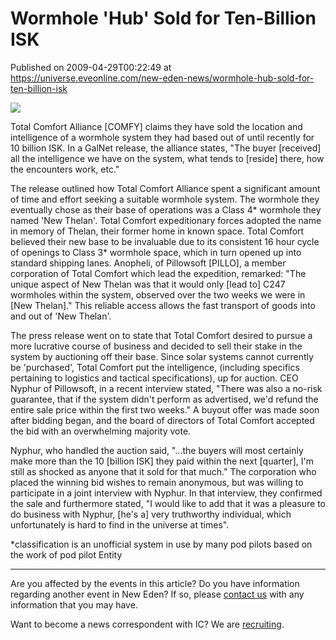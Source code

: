# Wormhole 'Hub' Sold for Ten-Billion ISK
Published on 2009-04-29T00:22:49 at https://universe.eveonline.com/new-eden-news/wormhole-hub-sold-for-ten-billion-isk

![](http://www.eve-ic.net/media/assets/icarticlebanner.png)  
  
Total Comfort Alliance [COMFY] claims they have sold the location and intelligence of a wormhole system they had based out of until recently for 10 billion ISK. In a GalNet release, the alliance states, "The buyer [received] all the intelligence we have on the system, what tends to [reside] there, how the encounters work, etc."  
  
The release outlined how Total Comfort Alliance spent a significant amount of time and effort seeking a suitable wormhole system. The wormhole they eventually chose as their base of operations was a Class 4* wormhole they named 'New Thelan'. Total Comfort expeditionary forces adopted the name in memory of Thelan, their former home in known space. Total Comfort believed their new base to be invaluable due to its consistent 16 hour cycle of openings to Class 3* wormhole space, which in turn opened up into standard shipping lanes. Anopheli, of Pillowsoft [PILLO], a member corporation of Total Comfort which lead the expedition, remarked: "The unique aspect of New Thelan was that it would only [lead to] C247 wormholes within the system, observed over the two weeks we were in [New Thelan]." This reliable access allows the fast transport of goods into and out of 'New Thelan'.  
  
The press release went on to state that Total Comfort desired to pursue a more lucrative course of business and decided to sell their stake in the system by auctioning off their base. Since solar systems cannot currently be 'purchased', Total Comfort put the intelligence, (including specifics pertaining to logistics and tactical specifications), up for auction. CEO Nyphur of Pillowsoft, in a recent interview stated, "There was also a no-risk guarantee, that if the system didn't perform as advertised, we'd refund the entire sale price within the first two weeks." A buyout offer was made soon after bidding began, and the board of directors of Total Comfort accepted the bid with an overwhelming majority vote.  
  
Nyphur, who handled the auction said, "...the buyers will most certainly make more than the 10 [billion ISK] they paid within the next [quarter], I'm still as shocked as anyone that it sold for that much." The corporation who placed the winning bid wishes to remain anonymous, but was willing to participate in a joint interview with Nyphur. In that interview, they confirmed the sale and furthermore stated, "I would like to add that it was a pleasure to do business with Nyphur, [he's a] very truthworthy individual, which unfortunately is hard to find in the universe at times".

*classification is an unofficial system in use by many pod pilots based on the work of pod pilot Entity

 

* * *

Are you affected by the events in this article? Do you have information regarding another event in New Eden? If so, please [contact us](http://myeve.eve-online.com/news.asp?a=submitrp) with any information that you may have.  
  
Want to become a news correspondent with IC? We are [recruiting](http://www.eveonline.com/isd.asp).
